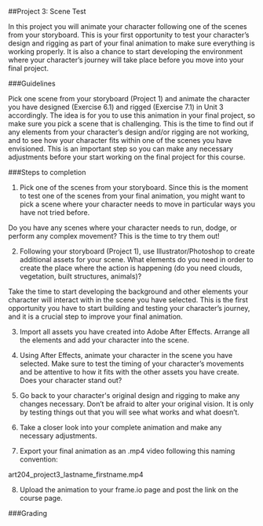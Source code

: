 ##Project 3: Scene Test

In this project you will animate your character following one of the scenes from your storyboard. 
This is your first opportunity to test your character’s design and rigging as part of your final animation to make sure everything is working properly. It is also a chance to start developing the environment where your character’s journey will take place before you move into your final project. 

###Guidelines

Pick one scene from your storyboard (Project 1) and animate the character you have designed (Exercise 6.1) and rigged (Exercise 7.1) in Unit 3 accordingly. The idea is for you to use this animation in your final project, so make sure you pick a scene that is challenging. This is the time to find out if any elements from your character’s design and/or rigging are not working, and to see how your character fits within one of the scenes you have envisioned. This is an important step so you can make any necessary adjustments before your start working on the final project for this course.

###Steps to completion

1. Pick one of the scenes from your storyboard. Since this is the moment to test one of the scenes from your final animation, you might want to pick a scene where your character needs to move in particular ways you have not tried before. 

 Do you have any scenes where your character needs to run, dodge, or perform any complex movement? This is the time to try them out!

2. Following your storyboard (Project 1), use Illustrator/Photoshop to create additional assets for your scene. What elements do you need in order to create the place where the action is happening (do you need clouds, vegetation, built structures, animals)? 

 Take the time to start developing the background and other elements your character will interact with in the scene you have selected. This is the first opportunity you have to start building and testing your character’s journey, and it is a crucial step to improve your final animation.

3. Import all assets you have created into Adobe After Effects. Arrange all the elements and add your character into the scene.

4. Using After Effects, animate your character in the scene you have selected. Make sure to test the timing of your character’s movements and be attentive to how it fits with the other assets you have create. Does your character stand out?

5. Go back to your character's original design and rigging to make any changes necessary. Don’t be afraid to alter your original vision. It is only by testing things out that you will see what works and what doesn’t.

6. Take a closer look into your complete animation and make any necessary adjustments.

7. Export your final animation as an .mp4 video following this naming convention:

 art204_project3_lastname_firstname.mp4

8. Upload the animation to your frame.io page and post the link on the course page.

###Grading

